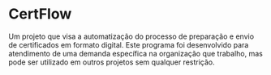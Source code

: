 # CertFlow
Um projeto que visa a automatização do processo de preparação e envio de certificados em formato digital. Este programa foi desenvolvido para atendimento de uma demanda específica na organização que trabalho, mas pode ser utilizado em outros projetos sem qualquer restrição.
